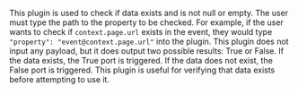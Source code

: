 This plugin is used to check if data exists and is not null or empty. The user must type the path to the property to be checked. For example, if the user wants to check if `context.page.url` exists in the event, they would type `"property": "event@context.page.url"` into the plugin. This plugin does not input any payload, but it does output two possible results: True or False. If the data exists, the True port is triggered. If the data does not exist, the False port is triggered. This plugin is useful for verifying that data exists before attempting to use it.